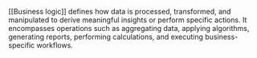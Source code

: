 [[Business logic]] defines how data is processed, transformed, and manipulated to derive meaningful insights or perform specific actions. It encompasses operations such as aggregating data, applying algorithms, generating reports, performing calculations, and executing business-specific workflows.